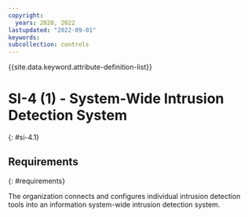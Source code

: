 ```yaml
---
copyright:
  years: 2020, 2022
lastupdated: "2022-09-01"
keywords: 
subcollection: controls
---
```



{{site.data.keyword.attribute-definition-list}}


# SI-4 (1) - System-Wide Intrusion Detection System
{: #si-4.1}

## Requirements
{: #requirements}

The organization connects and configures individual intrusion detection tools into an information system-wide intrusion detection system.
